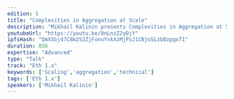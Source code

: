 ```yaml
---
edition: 5
title: "Complexities in Aggregation at Scale"
description: "Mikhail Kalinin presents Complexities in Aggregation at Scale."
youtubeUrl: "https://youtu.be/8nLnzZ2yDjY"
ipfsHash: "QmX5bj47C8m2S2ZjFonuYxkXzMjPsJ1CBjoSLzbQzpgxT1"
duration: 856
expertise: "Advanced"
type: "Talk"
track: "Eth 1.x"
keywords: ['Scaling','aggregation','technical']
tags: ['Eth 1.x']
speakers: ['Mikhail Kalinin']
---
```

